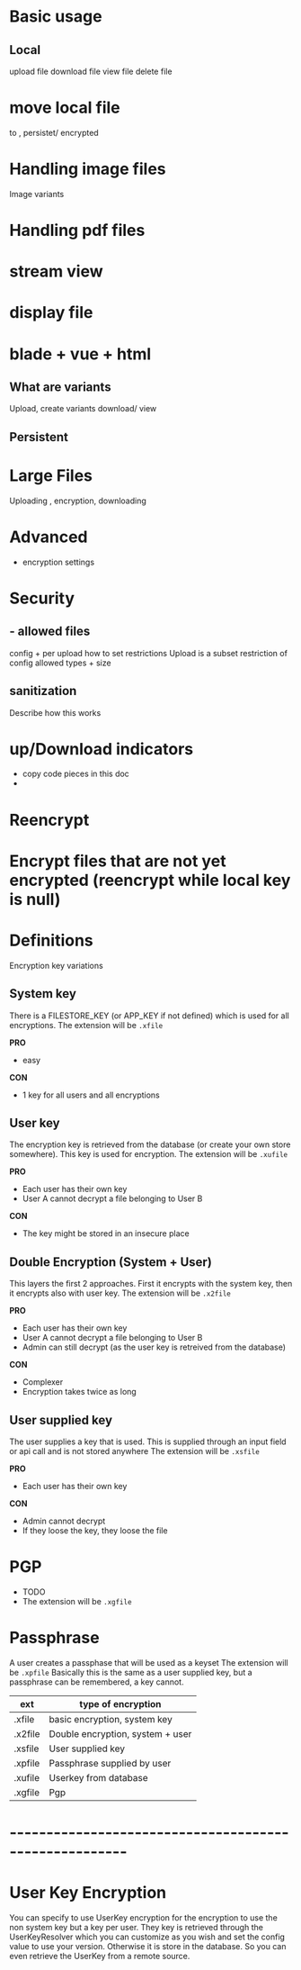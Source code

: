 
# Basic usage
## Local
upload file
download file
view file
delete file

# move local file
to , persistet/ encrypted

# Handling image files
Image variants
# Handling pdf files

# stream view
# display file
# blade + vue + html

## What are variants
Upload, create variants
download/ view

## Persistent

# Large Files
Uploading , encryption, downloading

# Advanced
- encryption settings

# Security
## - allowed files
config + per upload
how to set restrictions
Upload is a subset restriction of config allowed types + size

## sanitization
Describe how this works

# up/Download indicators


- copy code pieces in this doc
- 

# Reencrypt
# Encrypt files that are not yet encrypted (reencrypt while local key is null)



# Definitions
Encryption key variations

## System key
There is a FILESTORE_KEY (or APP_KEY if not defined) which is used for all encryptions. 
The extension will be ```.xfile```

**PRO** 
- easy

**CON**
- 1 key for all users and all encryptions

## User key
The encryption key is retrieved from the database (or create your own store somewhere). This key is used for encryption.
The extension will be ```.xufile```

**PRO**
- Each user has their own key
- User A cannot decrypt a file belonging to User B

**CON**
- The key might be stored in an insecure place

## Double Encryption (System + User)
This layers the first 2 approaches. First it encrypts with the system key, then it encrypts also with user key.
The extension will be ```.x2file```

**PRO**
- Each user has their own key
- User A cannot decrypt a file belonging to User B
- Admin can still decrypt (as the user key is retreived from the database)

**CON**
- Complexer
- Encryption takes twice as long

## User supplied key
The user supplies a key that is used. This is supplied through an input field or api call and is not stored anywhere
The extension will be ```.xsfile```

**PRO**
- Each user has their own key

**CON**
- Admin cannot decrypt
- If they loose the key, they loose the file


# PGP
- TODO
- The extension will be ```.xgfile```

# Passphrase
A user creates a passphase that will be used as a keyset
The extension will be ```.xpfile```
Basically this is the same as a user supplied key, but a passphrase can be remembered, a key cannot.


| ext     | type of encryption                |
|---------|-----------------------------------|
| .xfile  | basic encryption, system key      |
| .x2file | Double encryption, system + user |
| .xsfile | User supplied key                 |
| .xpfile | Passphrase supplied by user      |
| .xufile | Userkey from database             |
| .xgfile | Pgp                               |


# ------------------------------------------------------
# User Key Encryption
You can specify to use UserKey encryption for the encryption to use the non system key but a key per user.
They key is retrieved through the UserKeyResolver which you can customize as you wish and set the config value to use your version.
Otherwise it is store in the database.
So you can even retrieve the UserKey from a remote source.
